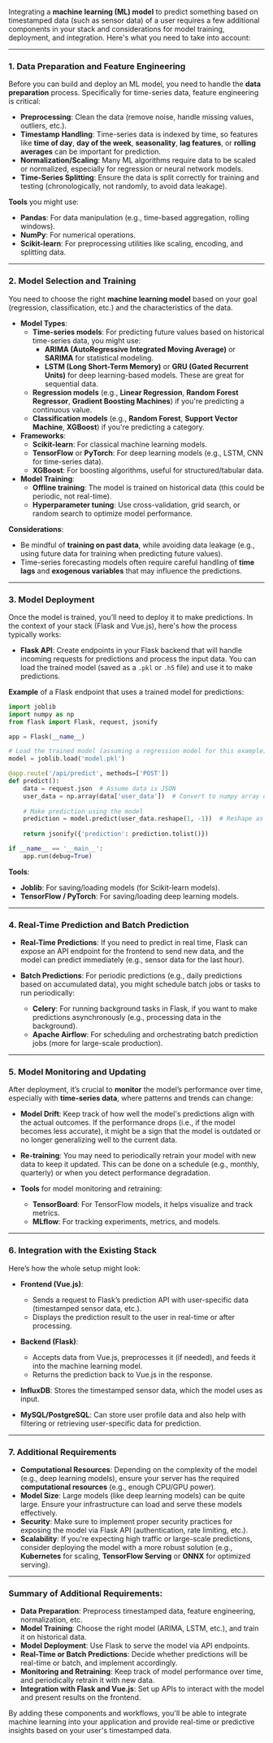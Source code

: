 Integrating a **machine learning (ML) model** to predict something based on timestamped data (such as sensor data) of a user requires a few additional components in your stack and considerations for model training, deployment, and integration. Here's what you need to take into account:

---

### **1. Data Preparation and Feature Engineering**

Before you can build and deploy an ML model, you need to handle the **data preparation** process. Specifically for time-series data, feature engineering is critical:

- **Preprocessing**: Clean the data (remove noise, handle missing values, outliers, etc.).
- **Timestamp Handling**: Time-series data is indexed by time, so features like **time of day**, **day of the week**, **seasonality**, **lag features**, or **rolling averages** can be important for prediction.
- **Normalization/Scaling**: Many ML algorithms require data to be scaled or normalized, especially for regression or neural network models.
- **Time-Series Splitting**: Ensure the data is split correctly for training and testing (chronologically, not randomly, to avoid data leakage).

**Tools** you might use:

- **Pandas**: For data manipulation (e.g., time-based aggregation, rolling windows).
- **NumPy**: For numerical operations.
- **Scikit-learn**: For preprocessing utilities like scaling, encoding, and splitting data.

---

### **2. Model Selection and Training**

You need to choose the right **machine learning model** based on your goal (regression, classification, etc.) and the characteristics of the data.

- **Model Types**:
    - **Time-series models**: For predicting future values based on historical time-series data, you might use:
        - **ARIMA (AutoRegressive Integrated Moving Average)** or **SARIMA** for statistical modeling.
        - **LSTM (Long Short-Term Memory)** or **GRU (Gated Recurrent Units)** for deep learning-based models. These are great for sequential data.
    - **Regression models** (e.g., **Linear Regression**, **Random Forest Regressor**, **Gradient Boosting Machines**) if you're predicting a continuous value.
    - **Classification models** (e.g., **Random Forest**, **Support Vector Machine**, **XGBoost**) if you're predicting a category.
- **Frameworks**:
    - **Scikit-learn**: For classical machine learning models.
    - **TensorFlow** or **PyTorch**: For deep learning models (e.g., LSTM, CNN for time-series data).
    - **XGBoost**: For boosting algorithms, useful for structured/tabular data.
- **Model Training**:
    - **Offline training**: The model is trained on historical data (this could be periodic, not real-time).
    - **Hyperparameter tuning**: Use cross-validation, grid search, or random search to optimize model performance.

**Considerations**:

- Be mindful of **training on past data**, while avoiding data leakage (e.g., using future data for training when predicting future values).
- Time-series forecasting models often require careful handling of **time lags** and **exogenous variables** that may influence the predictions.

---

### **3. Model Deployment**

Once the model is trained, you’ll need to deploy it to make predictions. In the context of your stack (Flask and Vue.js), here's how the process typically works:

- **Flask API**: Create endpoints in your Flask backend that will handle incoming requests for predictions and process the input data. You can load the trained model (saved as a `.pkl` or `.h5` file) and use it to make predictions.

**Example** of a Flask endpoint that uses a trained model for predictions:

```python
import joblib
import numpy as np
from flask import Flask, request, jsonify

app = Flask(__name__)

# Load the trained model (assuming a regression model for this example)
model = joblib.load('model.pkl')

@app.route('/api/predict', methods=['POST'])
def predict():
    data = request.json  # Assume data is JSON
    user_data = np.array(data['user_data'])  # Convert to numpy array or similar format
    
    # Make prediction using the model
    prediction = model.predict(user_data.reshape(1, -1))  # Reshape as necessary
    
    return jsonify({'prediction': prediction.tolist()})

if __name__ == '__main__':
    app.run(debug=True)
```

**Tools**:

- **Joblib**: For saving/loading models (for Scikit-learn models).
- **TensorFlow / PyTorch**: For saving/loading deep learning models.

---

### **4. Real-Time Prediction and Batch Prediction**

- **Real-Time Predictions**: If you need to predict in real time, Flask can expose an API endpoint for the frontend to send new data, and the model can predict immediately (e.g., sensor data for the last hour).
    
- **Batch Predictions**: For periodic predictions (e.g., daily predictions based on accumulated data), you might schedule batch jobs or tasks to run periodically:
    
    - **Celery**: For running background tasks in Flask, if you want to make predictions asynchronously (e.g., processing data in the background).
    - **Apache Airflow**: For scheduling and orchestrating batch prediction jobs (more for large-scale production).

---

### **5. Model Monitoring and Updating**

After deployment, it’s crucial to **monitor** the model’s performance over time, especially with **time-series data**, where patterns and trends can change:

- **Model Drift**: Keep track of how well the model's predictions align with the actual outcomes. If the performance drops (i.e., if the model becomes less accurate), it might be a sign that the model is outdated or no longer generalizing well to the current data.
    
- **Re-training**: You may need to periodically retrain your model with new data to keep it updated. This can be done on a schedule (e.g., monthly, quarterly) or when you detect performance degradation.
    
- **Tools** for model monitoring and retraining:
    
    - **TensorBoard**: For TensorFlow models, it helps visualize and track metrics.
    - **MLflow**: For tracking experiments, metrics, and models.

---

### **6. Integration with the Existing Stack**

Here’s how the whole setup might look:

- **Frontend (Vue.js)**:
    
    - Sends a request to Flask’s prediction API with user-specific data (timestamped sensor data, etc.).
    - Displays the prediction result to the user in real-time or after processing.
- **Backend (Flask)**:
    
    - Accepts data from Vue.js, preprocesses it (if needed), and feeds it into the machine learning model.
    - Returns the prediction back to Vue.js in the response.
- **InfluxDB**: Stores the timestamped sensor data, which the model uses as input.
    
- **MySQL/PostgreSQL**: Can store user profile data and also help with filtering or retrieving user-specific data for prediction.
    

---

### **7. Additional Requirements**

- **Computational Resources**: Depending on the complexity of the model (e.g., deep learning models), ensure your server has the required **computational resources** (e.g., enough CPU/GPU power).
- **Model Size**: Large models (like deep learning models) can be quite large. Ensure your infrastructure can load and serve these models effectively.
- **Security**: Make sure to implement proper security practices for exposing the model via Flask API (authentication, rate limiting, etc.).
- **Scalability**: If you're expecting high traffic or large-scale predictions, consider deploying the model with a more robust solution (e.g., **Kubernetes** for scaling, **TensorFlow Serving** or **ONNX** for optimized serving).

---

### **Summary of Additional Requirements**:

- **Data Preparation**: Preprocess timestamped data, feature engineering, normalization, etc.
- **Model Training**: Choose the right model (ARIMA, LSTM, etc.), and train it on historical data.
- **Model Deployment**: Use Flask to serve the model via API endpoints.
- **Real-Time or Batch Predictions**: Decide whether predictions will be real-time or batch, and implement accordingly.
- **Monitoring and Retraining**: Keep track of model performance over time, and periodically retrain it with new data.
- **Integration with Flask and Vue.js**: Set up APIs to interact with the model and present results on the frontend.

By adding these components and workflows, you'll be able to integrate machine learning into your application and provide real-time or predictive insights based on your user's timestamped data.